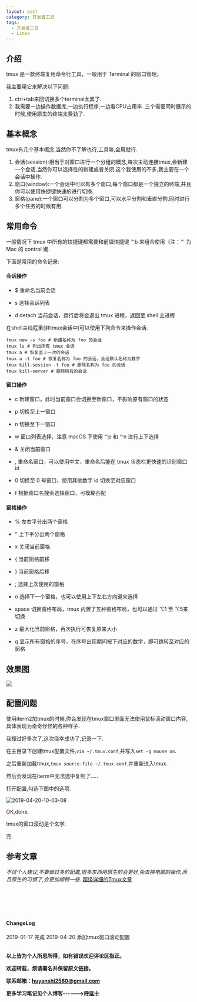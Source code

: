 ```yaml
---
layout: post
category: 开发者工具
tags:
  - 开发者工具
  - Linux
---
```


## 介绍

tmux 是一款终端复用命令行工具，一般用于 Terminal 的窗口管理。

我主要用它来解决以下问题:

1. ctrl+tab来回切换多个terminal太累了.
2. 我需要一边操作数据库,一边执行程序,一边看CPU占用率. 三个需要同时展示的时候,使用原生的终端太费劲了.

## 基本概念

tmux有几个基本概念,当然你不了解也行,工具嘛,会用就行.

1. 会话(session):相当于对窗口进行一个分组的概念,每次主动连接tmux,会新建一个会话,当然你可以选择性的新建或者关闭.这个我使用的不多,我主要在一个会话中操作.
2. 窗口(window):一个会话中可以有多个窗口,每个窗口都是一个独立的终端,并且你可以使用快捷键快速的进行切换.
3. 窗格(pane):一个窗口可以分割为多个窗口,可以水平分割和垂直分割.同时进行多个任务的时候有用.

## 常用命令

一般情况下 tmux 中所有的快捷键都需要和前缀快捷键 ⌃b 来组合使用（注：⌃ 为 Mac 的 control 键.

下面是常用的命令记录:

#### 会话操作

* $ 重命名当前会话

* s 选择会话列表

* d detach 当前会话，运行后将会退出 tmux 进程，返回至 shell 主进程

在shell主线程里(非tmux会话中)可以使用下列命令来操作会话.

```shell
tmux new -s foo # 新建名称为 foo 的会话
tmux ls # 列出所有 tmux 会话
tmux a # 恢复至上一次的会话
tmux a -t foo # 恢复名称为 foo 的会话，会话默认名称为数字
tmux kill-session -t foo # 删除名称为 foo 的会话
tmux kill-server # 删除所有的会话
```

#### 窗口操作

* c 新建窗口，此时当前窗口会切换至新窗口，不影响原有窗口的状态

* p 切换至上一窗口

* n 切换至下一窗口

* w 窗口列表选择，注意 macOS 下使用 ⌃p 和 ⌃n 进行上下选择

* & 关闭当前窗口

* , 重命名窗口，可以使用中文，重命名后能在 tmux 状态栏更快速的识别窗口 id

* 0 切换至 0 号窗口，使用其他数字 id 切换至对应窗口

* f 根据窗口名搜索选择窗口，可模糊匹配


#### 窗格操作

* % 左右平分出两个窗格

* " 上下平分出两个窗格

* x 关闭当前窗格

* { 当前窗格前移

* } 当前窗格后移

* ; 选择上次使用的窗格

* o 选择下一个窗格，也可以使用上下左右方向键来选择

* space 切换窗格布局，tmux 内置了五种窗格布局，也可以通过 ⌥1 至 ⌥5来切换

* z 最大化当前窗格，再次执行可恢复原来大小

* q 显示所有窗格的序号，在序号出现期间按下对应的数字，即可跳转至对应的窗格

## 效果图

![](http://img.couplecoders.tech/markdown-img-paste-20190117140430678.png)

## 配置问题

使用iterm2加tmux的时候,你会发现在tmux窗口里面无法使用鼠标滚动窗口内容,具体表现为奇奇怪怪的各种样子.

我搜过好多次了,这次侥幸成功了,记录一下.

在主目录下创建tmux配置文件,`vim ~/.tmux.conf`,并写入`set -g mouse on`.

之后重新加载tmux,`tmux source-file ~/.tmux.conf`.并重新进入tmux.

然后会发现在iterm中无法选中复制了.....

打开配置,勾选下图中的选项.

![2019-04-20-10-03-08](http://img.couplecoders.tech/2019-04-20-10-03-08.png)

OK,done.

tmux的窗口滚动是个玄学.


完.


## 参考文章

*不过个人建议,不要做过多的配置,很多东西用原生的会更好,免去换电脑的操作,而且原生的习惯了,会更加顺畅一些.*
[超级详细的Tmux文章](http://louiszhai.github.io/2017/09/30/tmux/#%E8%87%AA%E5%AE%9A%E4%B9%89%E5%A4%8D%E5%88%B6%E5%92%8C%E9%80%89%E6%8B%A9%E5%BF%AB%E6%8D%B7%E9%94%AE)



<br>
<br>
<br>
<br>
<h4>ChangeLog</h4>
2019-01-17      完成  
2019-04-20      添加tmux窗口滚动配置
<br>
<br>


**以上皆为个人所思所得，如有错误欢迎评论区指正。**

**欢迎转载，烦请署名并保留原文链接。**

**联系邮箱：huyanshi2580@gmail.com**

**更多学习笔记见个人博客------><a href="{{ site.baseurl }}/">呼延十</a>**
